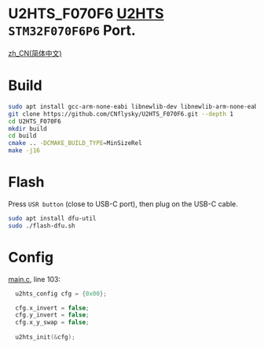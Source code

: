 # U2HTS_F070F6 [U2HTS](https://github.com/CNflysky/U2HTS) `STM32F070F6P6` Port.  
[zh_CN(简体中文)](./README_zh.md)

# Build
```bash
sudo apt install gcc-arm-none-eabi libnewlib-dev libnewlib-arm-none-eabi make cmake
git clone https://github.com/CNflysky/U2HTS_F070F6.git --depth 1
cd U2HTS_F070F6
mkdir build
cd build
cmake .. -DCMAKE_BUILD_TYPE=MinSizeRel
make -j16
```

# Flash
Press `USR button` (close to USB-C port), then plug on the USB-C cable.
```bash
sudo apt install dfu-util
sudo ./flash-dfu.sh
```

# Config
[main.c](./Core/Src/main.c), line 103:
```c
  u2hts_config cfg = {0x00};

  cfg.x_invert = false;
  cfg.y_invert = false;
  cfg.x_y_swap = false;
  
  u2hts_init(&cfg);
```